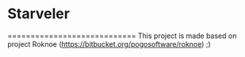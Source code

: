 # Starveler
============================
This project is made based on project Roknoe (https://bitbucket.org/pogosoftware/roknoe) ;)